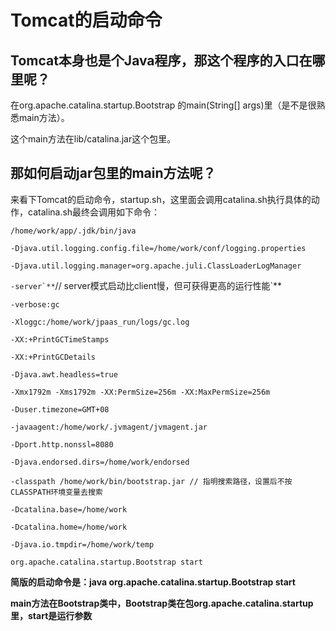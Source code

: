 # Tomcat的启动命令

## Tomcat本身也是个Java程序，那这个程序的入口在哪里呢？

在org.apache.catalina.startup.Bootstrap 的main\(String\[\] args\)里（是不是很熟悉main方法）。

这个main方法在lib/catalina.jar这个包里。

## 那如何启动jar包里的main方法呢？

来看下Tomcat的启动命令，startup.sh，这里面会调用catalina.sh执行具体的动作，catalina.sh最终会调用如下命令：

`/home/work/app/.jdk/bin/java`

`-Djava.util.logging.config.file=/home/work/conf/logging.properties`

`-Djava.util.logging.manager=org.apache.juli.ClassLoaderLogManager`

``-server`**``// server模式启动比client慢，但可获得更高的运行性能\`\*\*

`-verbose:gc`

`-Xloggc:/home/work/jpaas_run/logs/gc.log`

`-XX:+PrintGCTimeStamps`

`-XX:+PrintGCDetails`

`-Djava.awt.headless=true`

`-Xmx1792m -Xms1792m -XX:PermSize=256m -XX:MaxPermSize=256m`

`-Duser.timezone=GMT+08`

`-javaagent:/home/work/.jvmagent/jvmagent.jar`

`-Dport.http.nonssl=8080`

`-Djava.endorsed.dirs=/home/work/endorsed`

`-classpath /home/work/bin/bootstrap.jar // 指明搜索路径，设置后不按CLASSPATH环境变量去搜索`

`-Dcatalina.base=/home/work`

`-Dcatalina.home=/home/work`

`-Djava.io.tmpdir=/home/work/temp`

`org.apache.catalina.startup.Bootstrap start`

**简版的启动命令是：java org.apache.catalina.startup.Bootstrap start**

**main方法在Bootstrap类中，Bootstrap类在包org.apache.catalina.startup里，start是运行参数**

